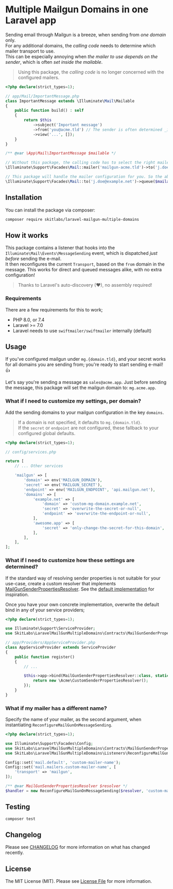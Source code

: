 # Multiple Mailgun Domains in one Laravel app

Sending email through Mailgun is a breeze, when sending from _one domain_ only.   
For any additional domains, the _calling code_ needs to determine which mailer transport to use.   
This can be especially annoying when _the mailer to use depends on the sender_, which is often _set inside the mailable_.   

> Using this package, the _calling code_ is no longer concerned with the configured mailers.    

```php
<?php declare(strict_types=1);

// app/Mail/ImportantMessage.php
class ImportantMessage extends \Illuminate\Mail\Mailable
{
    public function build() : self
    {
        return $this
            ->subject('Important message')
            ->from('you@acme.tld') // The sender is often determined _inside_ the mailable
            ->view('...', []);
    }
}

/** @var \App\Mail\ImportantMessage $mailable */

// Without this package, the calling code has to select the right mailer 
\Illuminate\Support\Facades\Mail::mailer('mailgun-acme.tld')->to('j.doe@example.net')->queue($mailable);

// This package will handle the mailer configuration for you. So the above is as simple as;
\Illuminate\Support\Facades\Mail::to('j.doe@example.net')->queue($mailable);
```

## Installation

You can install the package via composer:

```bash
composer require skitlabs/laravel-mailgun-multiple-domains
```

## How it works

This package contains a listener that hooks into the `Illuminate\Mail\Events\MessageSending` event, which is dispatched _just before_ sending the e-mail.   
It then reconfigures the current `Transport`, based on the `from` domain in the message. This works for direct and queued messages alike, with no extra configuration!   

> Thanks to Laravel's auto-discovery (❤), no assembly required!


### Requirements
There are a few requirements for this to work;

* PHP 8.0, or 7.4
* Laravel >= 7.0
* Laravel needs to use `swiftmailer/swiftmailer` internally (default)

## Usage

If you've configured mailgun under `mg.{domain.tld}`, and your secret works for all domains you are sending from; you're ready to start sending e-mail! 👍     

Let's say you're sending a message as `sales@acme.app`. Just before sending the message, this package will set the mailgun domain to: `mg.acme.app`.
   
### What if I need to customize my settings, per domain?
Add the sending domains to your mailgun configuration in the key `domains`.

> If a domain is not specified, it defaults to `mg.{domain.tld}`.    
> If the `secret` or `endpoint` are not configured, these fallback to your configured global defaults.

```php
<?php declare(strict_types=1);

// config/services.php

return [
    // ... Other services

    'mailgun' => [
        'domain' => env('MAILGUN_DOMAIN'),
        'secret' => env('MAILGUN_SECRET'),
        'endpoint' => env('MAILGUN_ENDPOINT', 'api.mailgun.net'),
        'domains' => [
            'example.net' => [
                'domain' => 'custom-mg-domain.example.net',
                'secret' => 'overwrite-the-secret-or-null',
                'endpoint' => 'overwrite-the-endpoint-or-null',
            ],
            'awesome.app' => [
                'secret' => 'only-change-the-secret-for-this-domain',
            ],
        ],
    ],
];
```

### What if I need to customize how these settings are determined?
If the standard way of resolving sender properties is not suitable for your use-case, create a custom resolver that implements [MailGunSenderPropertiesResolver](src/Contracts/MailGunSenderPropertiesResolver.php).
See the [default implementation](src/Resolvers/MailGunSenderPropertiesFromServiceConfigResolver.php) for inspiration.

Once you have your own concrete implementation, overwrite the default bind in any of your service providers;

```php
<?php declare(strict_types=1);

use Illuminate\Support\ServiceProvider;
use SkitLabs\LaravelMailGunMultipleDomains\Contracts\MailGunSenderPropertiesResolver;

// app/Providers/AppServiceProvider.php
class AppServiceProvider extends ServiceProvider
{
    public function register()
    {
        // ...

        $this->app->bind(MailGunSenderPropertiesResolver::class, static function () : MailGunSenderPropertiesResolver {
            return new \Acme\CustomSenderPropertiesResolver();        
        });
    }
}
```

### What if my mailer has a different name?
Specify the name of your mailer, as the second argument, when instantiating `ReconfigureMailGunOnMessageSending`.

```php
<?php declare(strict_types=1);

use Illuminate\Support\Facades\Config;
use SkitLabs\LaravelMailGunMultipleDomains\Contracts\MailGunSenderPropertiesResolver;
use SkitLabs\LaravelMailGunMultipleDomains\Listeners\ReconfigureMailGunOnMessageSending;

Config::set('mail.default', 'custom-mailer-name');
Config::set('mail.mailers.custom-mailer-name', [
    'transport' => 'mailgun',
]);

/** @var MailGunSenderPropertiesResolver $resolver */
$handler = new ReconfigureMailGunOnMessageSending($resolver, 'custom-mailer-name'); 
```

## Testing

```bash
composer test
```

## Changelog

Please see [CHANGELOG](CHANGELOG.md) for more information on what has changed recently.

## License

The MIT License (MIT). Please see [License File](LICENSE) for more information.
